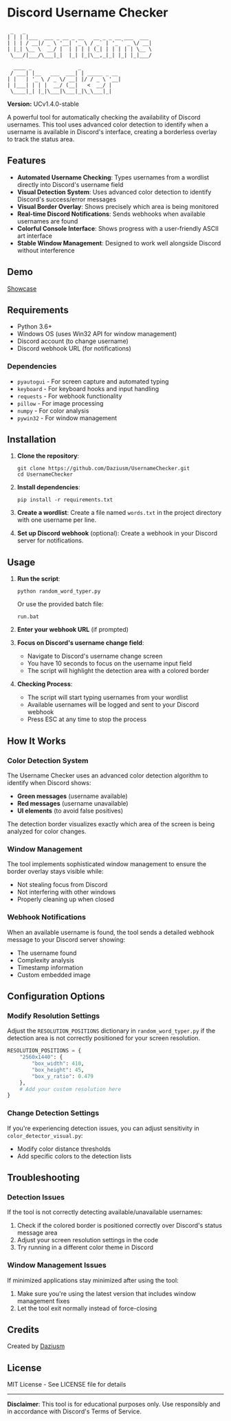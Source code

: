 # Discord Username Checker

```
 _   _                                       
| | | |___  ___ _ __ _ __   __ _ _ __ ___  ___ 
| | | / __|/ _ \ '__| '_ \ / _` | '_ ` _ \/ __|
| |_| \__ \  __/ |  | | | | (_| | | | | | \__ \
 \___/|___/\___|_|  |_| |_|\__,_|_| |_| |_|___/
                                              
  ____ _               _             
 / ___| |__   ___  ___| | _____ _ __ 
| |   | '_ \ / _ \/ __| |/ / _ \ '__|
| |___| | | |  __/ (__|   <  __/ |   
 \____|_| |_|\___|\___|_|\_\___|_|   
```

**Version:** UCv1.4.0-stable

A powerful tool for automatically checking the availability of Discord usernames. This tool uses advanced color detection to identify when a username is available in Discord's interface, creating a borderless overlay to track the status area.

## Features

- **Automated Username Checking**: Types usernames from a wordlist directly into Discord's username field
- **Visual Detection System**: Uses advanced color detection to identify Discord's success/error messages
- **Visual Border Overlay**: Shows precisely which area is being monitored
- **Real-time Discord Notifications**: Sends webhooks when available usernames are found
- **Colorful Console Interface**: Shows progress with a user-friendly ASCII art interface
- **Stable Window Management**: Designed to work well alongside Discord without interference

## Demo

[Showcase](https://streamable.com/5dr8i5)


## Requirements

- Python 3.6+
- Windows OS (uses Win32 API for window management)
- Discord account (to change username)
- Discord webhook URL (for notifications)

### Dependencies

- `pyautogui` - For screen capture and automated typing
- `keyboard` - For keyboard hooks and input handling
- `requests` - For webhook functionality
- `pillow` - For image processing
- `numpy` - For color analysis
- `pywin32` - For window management

## Installation

1. **Clone the repository**:
   ```
   git clone https://github.com/Daziusm/UsernameChecker.git
   cd UsernameChecker
   ```

2. **Install dependencies**:
   ```
   pip install -r requirements.txt
   ```

3. **Create a wordlist**:
   Create a file named `words.txt` in the project directory with one username per line.
   
4. **Set up Discord webhook** (optional):
   Create a webhook in your Discord server for notifications.

## Usage

1. **Run the script**:
   ```
   python random_word_typer.py
   ```
   
   Or use the provided batch file:
   ```
   run.bat
   ```

2. **Enter your webhook URL** (if prompted)

3. **Focus on Discord's username change field**:
   - Navigate to Discord's username change screen
   - You have 10 seconds to focus on the username input field
   - The script will highlight the detection area with a colored border

4. **Checking Process**:
   - The script will start typing usernames from your wordlist
   - Available usernames will be logged and sent to your Discord webhook
   - Press ESC at any time to stop the process

## How It Works

### Color Detection System

The Username Checker uses an advanced color detection algorithm to identify when Discord shows:

- **Green messages** (username available)
- **Red messages** (username unavailable)
- **UI elements** (to avoid false positives)

The detection border visualizes exactly which area of the screen is being analyzed for color changes.

### Window Management

The tool implements sophisticated window management to ensure the border overlay stays visible while:
- Not stealing focus from Discord
- Not interfering with other windows
- Properly cleaning up when closed

### Webhook Notifications

When an available username is found, the tool sends a detailed webhook message to your Discord server showing:
- The username found
- Complexity analysis
- Timestamp information
- Custom embedded image

## Configuration Options

### Modify Resolution Settings

Adjust the `RESOLUTION_POSITIONS` dictionary in `random_word_typer.py` if the detection area is not correctly positioned for your screen resolution.

```python
RESOLUTION_POSITIONS = {
    "2560x1440": {
        "box_width": 410,
        "box_height": 45,
        "box_y_ratio": 0.479
    },
    # Add your custom resolution here
}
```

### Change Detection Settings

If you're experiencing detection issues, you can adjust sensitivity in `color_detector_visual.py`:

- Modify color distance thresholds
- Add specific colors to the detection lists

## Troubleshooting

### Detection Issues

If the tool is not correctly detecting available/unavailable usernames:

1. Check if the colored border is positioned correctly over Discord's status message area
2. Adjust your screen resolution settings in the code
3. Try running in a different color theme in Discord

### Window Management Issues

If minimized applications stay minimized after using the tool:

1. Make sure you're using the latest version that includes window management fixes
2. Let the tool exit normally instead of force-closing

## Credits

Created by [Daziusm](https://github.com/Daziusm)

## License

MIT License - See LICENSE file for details

---

**Disclaimer**: This tool is for educational purposes only. Use responsibly and in accordance with Discord's Terms of Service.
